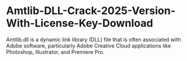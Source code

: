 # Amtlib-DLL-Crack-2025-Version-With-License-Key-Download
Amtlib.dll is a dynamic link library (DLL) file that is often associated with Adobe software, particularly Adobe Creative Cloud applications like Photoshop, Illustrator, and Premiere Pro.
